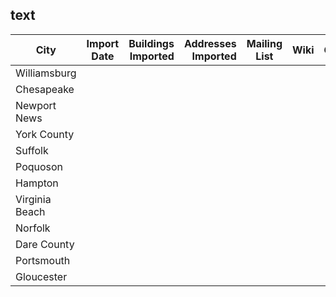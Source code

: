 

## text 

| City | Import Date | Buildings Imported | Addresses Imported | Mailing List | Wiki | Github |
|---|---|--:|--:|---|---|---|
| Williamsburg |   |   |   |   |   |   |
| Chesapeake |   |   |   |   |   |   |
| Newport News |   |   |   |   |   |   |
| York County |   |   |   |   |   |   |
| Suffolk |   |   |   |   |   |   |
| Poquoson |   |   |   |   |   |   |
| Hampton |   |   |   |   |   |   |
| Virginia Beach |   |   |   |   |   |   |
| Norfolk  |   |   |   |   |   |   |
| Dare County |   |   |   |   |   |   |
| Portsmouth  |   |   |   |   |   |   |
| Gloucester  |   |   |   |   |   |   |


